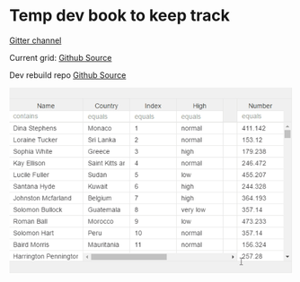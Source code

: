 
# **Temp dev book to keep track** 



[Gitter channel](https://gitter.im/aurelia-ui-toolkits/aurelia-v-grid)

Current grid:
[Github Source](https://github.com/aurelia-ui-toolkits/aurelia-v-grid)

Dev rebuild repo
[Github Source](https://github.com/vegarringdal/vGrid)


![](vgridanimation/v-drag-drop-grouping-animation.gif)
